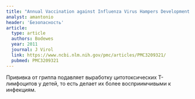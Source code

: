 ```yaml
---
title: "Annual Vaccination against Influenza Virus Hampers Development of Virus-Specific CD8+ T Cell Immunity in Children"
analyst: amantonio
header: 'Безопасность'
article:
  type: article
  authors: Bodewes
  year: 2011
  journal: J Virol
  link: https://www.ncbi.nlm.nih.gov/pmc/articles/PMC3209321/
  pubmed: PMC3209321
---
```


Прививка от гриппа подавляет выработку цитотоксических Т-лимфоцитов у детей, то есть делает их более восприимчивыми к инфекциям.
